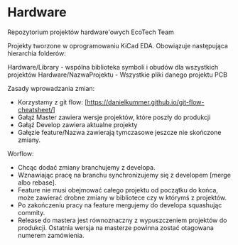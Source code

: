 # Hardware
Repozytorium projektów hardware'owych EcoTech Team

Projekty tworzone w oprogramowaniu KiCad EDA. Obowiązuje następująca hierarchia folderów:

Hardware/Library - wspólna biblioteka symboli i obudów dla wszystkich projektów
Hardware/NazwaProjektu - Wszystkie pliki danego projektu PCB

Zasady wprowadzania zmian:
- Korzystamy z git flow: [https://danielkummer.github.io/git-flow-cheatsheet/]
- Gałąź Master zawiera wersje projektów, które poszły do produkcji
- Gałąź Develop zawiera aktualne projekty
- Gałęzie feature/Nazwa zawierają tymczasowe jeszcze nie skończone zmiany.

Worflow:
- Chcąc dodać zmiany branchujemy z developa.
- Wznawiając pracę na branchu synchronizujemy się z developem [merge albo rebase].
- Feature nie musi obejmować całego projektu od początku do końca, może zawierać drobne zmiany w bibliotece czy w którymś z projektów.
- Po zakończeniu pracy na feature mergujemy do developa squashując commity.
- Release do mastera jest równoznaczny z wypuszczeniem projektów do produkcji. Ostatnia wersja na masterze powinna zostać otagowana numerem zamówienia.

